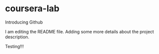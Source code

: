 # coursera-lab
Introducing Github

I am editing the README file. Adding some more details about the project description.

Testing!!!
